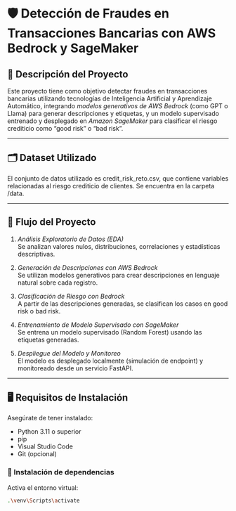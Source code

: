 # 🛡 Detección de Fraudes en Transacciones Bancarias con AWS Bedrock y SageMaker

## 📌 Descripción del Proyecto

Este proyecto tiene como objetivo detectar fraudes en transacciones bancarias utilizando tecnologías de Inteligencia Artificial y Aprendizaje Automático, integrando *modelos generativos de AWS Bedrock* (como GPT o Llama) para generar descripciones y etiquetas, y un modelo supervisado entrenado y desplegado en *Amazon SageMaker* para clasificar el riesgo crediticio como “good risk” o “bad risk”.

---

## 🗂 Dataset Utilizado

El conjunto de datos utilizado es credit_risk_reto.csv, que contiene variables relacionadas al riesgo crediticio de clientes. Se encuentra en la carpeta /data.

---

## 🔁 Flujo del Proyecto

1. *Análisis Exploratorio de Datos (EDA)*  
   Se analizan valores nulos, distribuciones, correlaciones y estadísticas descriptivas.

2. *Generación de Descripciones con AWS Bedrock*  
   Se utilizan modelos generativos para crear descripciones en lenguaje natural sobre cada registro.

3. *Clasificación de Riesgo con Bedrock*  
   A partir de las descripciones generadas, se clasifican los casos en good risk o bad risk.

4. *Entrenamiento de Modelo Supervisado con SageMaker*  
   Se entrena un modelo supervisado (Random Forest) usando las etiquetas generadas.

5. *Despliegue del Modelo y Monitoreo*  
   El modelo es desplegado localmente (simulación de endpoint) y monitoreado desde un servicio FastAPI.

---

## 🖥 Requisitos de Instalación

Asegúrate de tener instalado:

- Python 3.11 o superior
- pip
- Visual Studio Code
- Git (opcional)

### 🔧 Instalación de dependencias

Activa el entorno virtual:

```bash
.\venv\Scripts\activate
